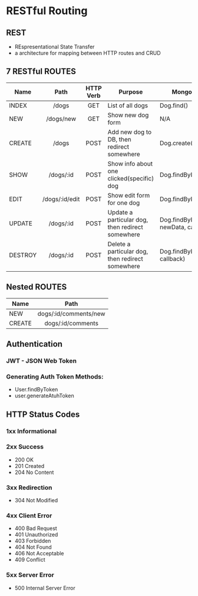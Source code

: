 # RESTful Routing

## REST 
- REspresentational State Transfer
- a architecture for mapping between HTTP routes and CRUD

## 7 RESTful ROUTES

Name       | Path          | HTTP Verb | Purpose                                          | Mongoose Method
---------- | :-----------: | :-------: | ------------------------------------------------ | ---------------
   INDEX   | /dogs         | GET       | List of all dogs                                 | Dog.find()
   NEW     | /dogs/new     | GET       | Show new dog form                                | N/A
   CREATE  | /dogs         | POST      | Add new dog to DB, then redirect somewhere       | Dog.create()
   SHOW    | /dogs/:id     | POST      | Show info about one clicked(specific) dog        | Dog.findById(id, callback)
   EDIT    | /dogs/:id/edit| POST      | Show edit form for one dog                       | Dog.findById(id, callback)
   UPDATE  | /dogs/:id     | POST      | Update a particular dog, then redirect somewhere | Dog.findByIdAndUpdate(id, newData, callback)
   DESTROY | /dogs/:id     | POST      | Delete a particular dog, then redirect somewhere | Dog.findByIdAndRemove(id, callback)

## Nested ROUTES

Name     | Path                 |
-------- | :------------------: |
NEW     | dogs/:id/comments/new |
CREATE  | dogs/:id/comments     |

## Authentication
### JWT - JSON Web Token
### Generating Auth Token Methods:
* User.findByToken
* user.generateAtuhToken

## HTTP Status Codes

### 1xx Informational

### 2xx Success
* 200 OK
* 201 Created
* 204 No Content

### 3xx Redirection
* 304 Not Modified

### 4xx Client Error
* 400 Bad Request
* 401 Unauthorized
* 403 Forbidden
* 404 Not Found
* 406 Not Acceptable
* 409 Conflict

### 5xx Server Error
* 500 Internal Server Error